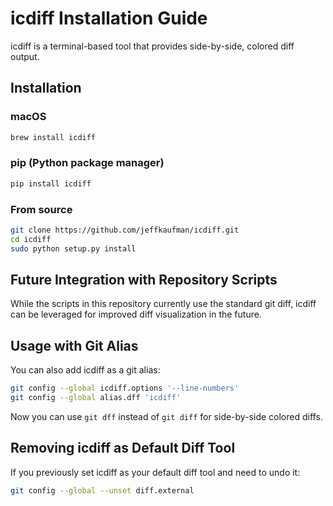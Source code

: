 # icdiff Installation Guide

icdiff is a terminal-based tool that provides side-by-side, colored diff output.

## Installation

### macOS
```bash
brew install icdiff
```

### pip (Python package manager)
```bash
pip install icdiff
```

### From source
```bash
git clone https://github.com/jeffkaufman/icdiff.git
cd icdiff
sudo python setup.py install
```

## Future Integration with Repository Scripts

While the scripts in this repository currently use the standard git diff, icdiff can be leveraged for improved diff visualization in the future.

## Usage with Git Alias

You can also add icdiff as a git alias:

```bash
git config --global icdiff.options '--line-numbers'
git config --global alias.dff 'icdiff'
```

Now you can use `git dff` instead of `git diff` for side-by-side colored diffs.

## Removing icdiff as Default Diff Tool

If you previously set icdiff as your default diff tool and need to undo it:

```bash
git config --global --unset diff.external
```
